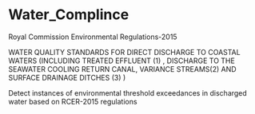 # Water_Complince
 
Royal Commission Environmental Regulations-2015

WATER QUALITY STANDARDS FOR DIRECT DISCHARGE TO COASTAL WATERS
(INCLUDING TREATED EFFLUENT (1) , DISCHARGE TO THE SEAWATER COOLING RETURN
CANAL, VARIANCE STREAMS(2) AND SURFACE DRAINAGE DITCHES (3) )

Detect instances of environmental threshold exceedances in discharged water based on RCER-2015 regulations
